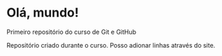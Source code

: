 # Olá, mundo!
 Primeiro repositório do curso de Git e GitHub
 
 Repositório criado durante o curso.
 Posso adionar linhas através do site.
